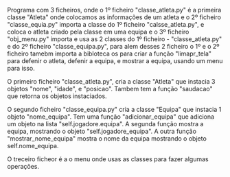 Programa com 3 ficheiros, onde o 1º ficheiro "classe_atleta.py" é a primeira classe "Atleta" onde colocamos as informações de um atleta e o 2º ficheiro "classe_equia.py" importa a classe do 1º ficheiro "calsse_atleta.py", e coloca o atleta criado pela classe em uma equipa e o 3º ficheiro "obj_menu.py" importa e usa as 2 classes do 1º ficheiro - "classe_atleta.py" e do 2º ficheiro "classe_equipa.py", para alem desses 2 ficheiro o 1º e o 2º ficheiro tamebm importa a bibloteca os para criar a função "limapr_tela" para defenir o atleta, defenir a equipa, e mostrar a equipa, usando um menu para isso.

O primeiro ficheiro "classe_atleta.py", cria a classe "Atleta" que instacia 3 objetos "nome", "idade", e "posicao". Tambem tem a função "saudacao" que retorna os objetos instaciados.

O segundo ficheiro "classe_equipa.py" cria a classe "Equipa" que instacia 1 objeto "nome_equipa". Tem uma função "adicionar_equipa" que adiciona um objeto na lista "self.jogadore.equipa". A segunda função mostra a equipa, mostrando o objeto "self.jogadore_equipa". A outra função "mostrar_nome_equipa" mostra o nome da equipa mostrando o objeto self.nome_equipa.

O treceiro ficheor é a o menu onde usas as classes para fazer algumas operações.
